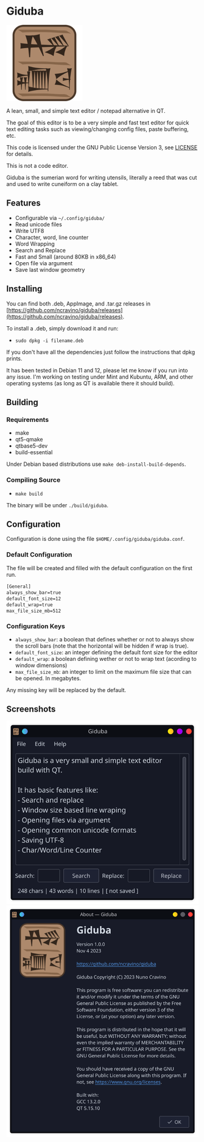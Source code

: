 # Giduba
<img src="./resources/icons/giduba.svg" width="200" alt="A tablet with giduba written in cuneiform"/>

A lean, small, and simple text editor / notepad alternative in QT.

The goal of this editor is to be a very simple and fast text editor for quick text editing tasks such as viewing/changing config files, paste buffering, etc.

This code is licensed under the GNU Public License Version 3, see [LICENSE](./LICENSE) for details.

This is not a code editor.

Giduba is the sumerian word for writing utensils, literally a reed that was cut and used to write cuneiform on a clay tablet.

## Features

- Configurable via `~/.config/giduba/`
- Read unicode files
- Write UTF8
- Character, word, line counter
- Word Wrapping
- Search and Replace
- Fast and Small (around 80KB in x86_64)
- Open file via argument
- Save last window geometry

## Installing

You can find both .deb, AppImage, and .tar.gz releases in [https://github.com/ncravino/giduba/releases](https://github.com/ncravino/giduba/releases).

To install a .deb, simply download it and run:
- `sudo dpkg -i filename.deb`

If you don't have all the dependencies just follow the instructions that dpkg prints.

It has been tested in Debian 11 and 12, please let me know if you run into any issue.
I'm working on testing under Mint and Kubuntu, ARM, and other operating systems (as long as QT is available there it should build).

## Building

### Requirements
- make 
- qt5-qmake 
- qtbase5-dev 
- build-essential

Under Debian based distributions use `make deb-install-build-depends`.

### Compiling Source

- `make build`

The binary will be under `./build/giduba`.

## Configuration

Configuration is done using the file `$HOME/.config/giduba/giduba.conf`.

### Default Configuration

The file will be created and filled with the default configuration on the first run.

```
[General]
always_show_bar=true
default_font_size=12
default_wrap=true
max_file_size_mb=512
```

### Configuration Keys

- `always_show_bar`:  a boolean that defines whether or not to always show the scroll bars (note that the horizontal will be hidden if wrap is true).
- `default_font_size`: an integer defining the default font size for the editor
- `default_wrap`: a boolean defining wether or not to wrap text (acording to window dimensions)
- `max_file_size_mb`: an integer to limit on the maximum file size that can be opened. In megabytes.

Any missing key will be replaced by the default.

## Screenshots
<img src="./images/screenshot.png" width="600" alt="A screenshot of giduba main window"/>
<img src="./images/screenshot_about.png" width="600" alt="A screenshot of giduba about box"/>


